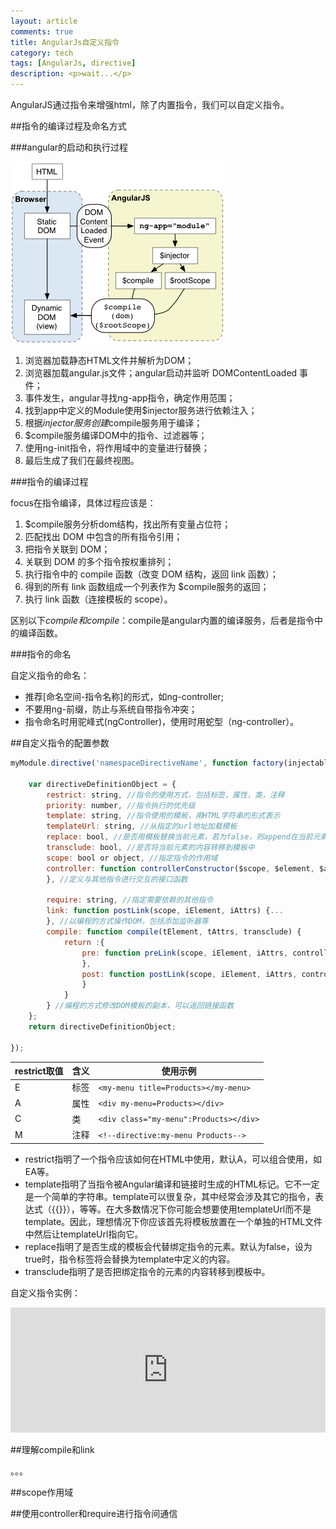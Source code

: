 ```yaml
---
layout: article
comments: true
title: AngularJs自定义指令
category: tech
tags: [AngularJs, directive]
description: <p>wait...</p>
---
```


AngularJS通过指令来增强html，除了内置指令，我们可以自定义指令。

##指令的编译过程及命名方式

###angular的启动和执行过程

![angularjs编译流程](/publics/images/postRes/angularjs.png)

1. 浏览器加载静态HTML文件并解析为DOM；
2. 浏览器加载angular.js文件；angular启动并监听 DOMContentLoaded 事件；
3. 事件发生，angular寻找ng-app指令，确定作用范围；
4. 找到app中定义的Module使用$injector服务进行依赖注入；
5. 根据$injector服务创建$compile服务用于编译；
6. $compile服务编译DOM中的指令、过滤器等；
7. 使用ng-init指令，将作用域中的变量进行替换；
8. 最后生成了我们在最终视图。

<!--view-break-->

###指令的编译过程

focus在指令编译，具体过程应该是：

1. $compile服务分析dom结构，找出所有变量占位符；
2. 匹配找出 DOM 中包含的所有指令引用；
3. 把指令关联到 DOM；
4. 关联到 DOM 的多个指令按权重排列；
5. 执行指令中的 compile 函数（改变 DOM 结构，返回 link 函数）；
6. 得到的所有 link 函数组成一个列表作为 $compile服务的返回；
7. 执行 link 函数（连接模板的 scope）。

区别以下$compile 和 compile：$compile是angular内置的编译服务，后者是指令中的编译函数。

###指令的命名

自定义指令的命名：

- 推荐[命名空间-指令名称]的形式，如ng-controller;
- 不要用ng-前缀，防止与系统自带指令冲突；
- 指令命名时用驼峰式(ngController)，使用时用蛇型（ng-controller）。

##自定义指令的配置参数

```javascript
myModule.directive('namespaceDirectiveName', function factory(injectables) {

    var directiveDefinitionObject = {
        restrict: string, //指令的使用方式，包括标签，属性，类，注释
        priority: number, //指令执行的优先级
        template: string, //指令使用的模板，用HTML字符串的形式表示
        templateUrl: string, //从指定的url地址加载模板
        replace: bool, //是否用模板替换当前元素，若为false，则append在当前元素上
        transclude: bool, //是否将当前元素的内容转移到模板中
        scope: bool or object, //指定指令的作用域
        controller: function controllerConstructor($scope, $element, $attrs, $transclude) {...
        }, //定义与其他指令进行交互的接口函数

        require: string, //指定需要依赖的其他指令
        link: function postLink(scope, iElement, iAttrs) {...
        }, //以编程的方式操作DOM，包括添加监听器等
        compile: function compile(tElement, tAttrs, transclude) {
            return :{
                pre: function preLink(scope, iElement, iAttrs, controller) {...
                },
                post: function postLink(scope, iElement, iAttrs, controller) {...
                }
            }
        } //编程的方式修改DOM模板的副本，可以返回链接函数
    };
    return directiveDefinitionObject;
    
});
```

restrict取值 | 含义 | 使用示例
---- | ---- | -------
E|标签|`<my-menu title=Products></my-menu>`
A|属性|`<div my-menu=Products></div>`
C|类|`<div class="my-menu":Products></div>`
M|注释|`<!--directive:my-menu Products-->`

- restrict指明了一个指令应该如何在HTML中使用，默认A，可以组合使用，如EA等。
- template指明了当指令被Angular编译和链接时生成的HTML标记。它不一定是一个简单的字符串。template可以很复杂，其中经常会涉及其它的指令，表达式（{{}}），等等。在大多数情况下你可能会想要使用templateUrl而不是template。因此，理想情况下你应该首先将模板放置在一个单独的HTML文件中然后让templateUrl指向它。
- replace指明了是否生成的模板会代替绑定指令的元素。默认为false，设为true时，指令标签将会替换为template中定义的内容。
- transclude指明了是否把绑定指令的元素的内容转移到模板中。

自定义指令实例：

<iframe width="100%" height="200" src="http://jsfiddle.net/creeper/pgpdbqw4/1/embedded/" allowfullscreen="allowfullscreen" frameborder="0"></iframe>

##理解compile和link

。。。


##scope作用域

##使用controller和require进行指令间通信